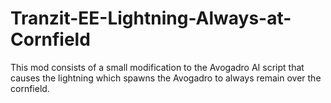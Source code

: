# Tranzit-EE-Lightning-Always-at-Cornfield
This mod consists of a small modification to the Avogadro AI script that causes the lightning which spawns the Avogadro to always remain over the cornfield.
